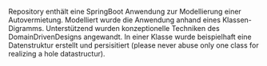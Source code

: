 Repository enthält eine SpringBoot Anwendung zur Modellierung einer Autovermietung.
Modelliert wurde die Anwendung anhand eines Klassen-Digramms. Unterstützend wurden konzeptionelle Techniken des DomainDrivenDesigns angewandt.
In einer Klasse wurde beispielhaft eine Datenstruktur erstellt und persisitiert (please never abuse only one class for realizing a hole datastructur).
